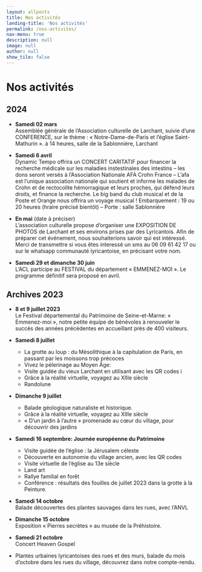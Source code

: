```yaml
---
layout: allposts
title: Nos activités
landing-title: 'Nos activités'
permalink: /nos-activites/
nav-menu: true
description: null
image: null
author: null
show_tile: false
---
```


# Nos activités

## 2024 

- **Samedi 02 mars**  
Assemblée générale de l’Association culturelle de Larchant, suivie d’une CONFERENCE, sur le thème : « Notre-Dame-de-Paris et l’église Saint-Mathurin ».
à 14 heures, salle de la Sablonnière, Larchant

- **Samedi 6 avril**  
Dynamic Tempo offrira un CONCERT CARITATIF pour financer la recherche médicale sur les maladies instestinales des intestins – les dons seront versés à l’Association Nationale AFA Crohn France  – L’afa est l’unique association nationale qui soutient et informe les malades de Crohn et de rectocolite hémorragique et leurs proches, qui défend leurs droits, et finance la recherche.
Le big band du club musical et de la Poste et Orange nous offrira un voyage musical  ! Embarquement : 19 ou 20 heures  (hraire précisé bientôt) – Porte : salle Sablonnière

- **En mai** (date à préciser)  
L’association culturelle propose d’organiser une EXPOSITION DE PHOTOS de Larchant et ses environs prises par des Lyricantois. Afin de préparer cet événement, nous souhaiterions savoir qui est intéressé.  
Merci de transmettre si vous êtes interessé un sms au  06 09 61 42 17 ou  sur le whatsapp communauté lyricantoise, en précisant votre nom.

- **Samedi 29 et dimanche 30 juin**  
L’ACL participe au FESTIVAL du département « EMMENEZ-MOI ».
Le programme définitif sera proposé en avril.



## Archives 2023 

- **8 et 9 juillet 2023**  
 Le Festival départemental du Patrimoine de Seine-et-Marne:   « Emmenez-moi », notre petite équipe de bénévoles à renouveler le succès des années précédentes en accueillant près de 400 visiteurs.

- **Samedi 8 juillet**    
    - La grotte au loup : du Mésolithique à la capitulation de Paris, en passant par les moissons trop précoces
    - Vivez le pèlerinage au Moyen Âge:
    - Visite guidée du vieux Larchant en utilisant avec les QR codes i
    - Grâce à la réalité virtuelle, voyagez au XIIIe siècle
    - Randolune

- **Dimanche 9 juillet**  
    - Balade géologique naturaliste et historique.
    - Grâce à la réalité virtuelle, voyagez au XIIIe siècle
    - «  D’un jardin à l’autre » promenade au cœur du village, pour découvrir des jardins

- **Samedi 16 septembre:  Journée européenne du Patrimoine**  
    - Visite guidée de l’église :  la Jérusalem céleste
    - Découverte en autonomie du village ancien, avec les QR codes
    - Visite virtuelle de l’église au 13e siècle
    - Land art
    - Rallye familial en forêt
    - Conférence : résultats des fouilles de juillet 2023 dans la grotte à la Peinture.

- **Samedi 14 octobre**  
Balade découvertes des plantes sauvages  dans les rues, avec  l’ANVL

- **Dimanche 15 octobre**  
Exposition « Pierres secrètes » au musée de la Préhistoire.

- **Samedi 21 octobre**  
Concert Heaven Gospel

- Plantes urbaines lyricantoises des rues et des murs, balade du mois d’octobre dans les rues du village,
découvrez dans notre compte-rendu.
